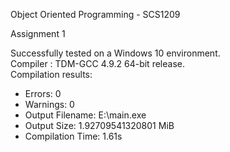 Object Oriented Programming - SCS1209

Assignment 1

Successfully tested on a Windows 10 environment.<br />
Compiler : TDM-GCC 4.9.2 64-bit release.<br />
Compilation results:<br />
- Errors: 0
- Warnings: 0
- Output Filename: E:\main.exe
- Output Size: 1.92709541320801 MiB
- Compilation Time: 1.61s
